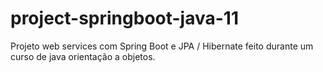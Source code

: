 # project-springboot-java-11
Projeto web services com Spring Boot e JPA / Hibernate feito durante um curso de java orientação a objetos.
